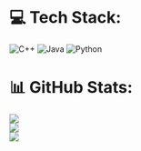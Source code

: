 # 💻 Tech Stack:
![C++](https://img.shields.io/badge/c++-%2300599C.svg?style=for-the-badge&logo=c%2B%2B&logoColor=white) ![Java](https://img.shields.io/badge/java-%23ED8B00.svg?style=for-the-badge&logo=java&logoColor=white) ![Python](https://img.shields.io/badge/python-3670A0?style=for-the-badge&logo=python&logoColor=ffdd54)
# 📊 GitHub Stats:
![](https://github-readme-stats.vercel.app/api?username=markgonda&theme=blue-green&hide_border=false&include_all_commits=false&count_private=true)<br/>
![](https://github-readme-streak-stats.herokuapp.com/?user=markgonda&theme=blue-green&hide_border=false)<br/>
![](https://github-readme-stats.vercel.app/api/top-langs/?username=markgonda&theme=blue-green&hide_border=false&include_all_commits=false&count_private=true&layout=compact)
